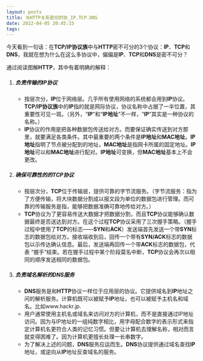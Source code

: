 ```yaml
---
layout: posts
title: 与HTTP关系密切的协_IP.TCP.DNS
date: 2022-04-05 20:45:15
tags:
---
```


​		今天看到一句话：在**TCP/IP协议族**中与**HTTP**密不可分的3个协议：**IP**、**TCP**和**DNS**，我就在想为什么在这么多协议中，偏偏是**IP**、**TCP**和**DNS**是密不可分？

通过阅读图解**HTTP**，其中有着明确的解释：

1. ##### 负责传输的**IP**协议
   	
    - 按层次分，**IP**位于网络层。几乎所有使用网络的系统都会用到**IP**协议。**TCP/IP协议族**中的**IP**指的就是网际协议，协议名称中占据了一半位置，其重要性可见一斑。（另外，“**IP**”和“**IP地址**”不一样，“**IP**”其实是一种协议的名称。）
   	- **IP**协议的作用是把各种数据包传送给对方。而要保证确实传送到对方那里，就要满足各类条件。其中最重要的两个条件是**IP地址**和**MAC地址**。**IP地址**指明了节点被分配到的地址，**MAC地址**是指网卡所属的固定地址。**IP地址**可以和**MAC地址**进行配对。**IP地址**可变换，但**MAC地址**基本上不会更改。
   	
2. ##### 确保可靠性的的**TCP**协议
   	
    - 按层次分，**TCP**位于传输层，提供可靠的字节流服务。（字节流服务：指为了方便传输，将大块数据分割成以报文段为单位的数据包进行管理。而可靠的传输服务是指，能够把数据准确可靠地传给对方。）
   	- **TCP**协议为了更容易传送大数据才把数据分割，而且**TCP**协议能够确认数据最终是否送达到对方。在这个过程**TCP**协议采用了三次握手策略。（握手过程中使用了**TCP**的标志——**SYN**和**ACK**）发送端首先发送一个带**SYN**标志的数据包给对方。接收端收到后，回传一个带有**SYN/ACK**标志的数据包以示传达确认信息。最后，发送端再回传一个带**ACK**标志的数据包，代表 “握手”结束。若在握手过程中某个阶段莫名中断，**TCP**协议会再次以相同的顺序发送相同的数据包。
   	
3. ##### 负责域名解析的**DNS**服务
   	
   - **DNS**服务是和**HTTP**协议一样位于应用层的协议。它提供域名到**IP**地址之问的解析服务。计算机既可以被赋予**IP**地址，也可以被赋予主机名和域名。比如www.hackr.jp.
   - 用户通常使用主机名或域名来访问对方的计算机，而不是直接通过IP地址访问。因为与IP地址的一组纯数字相比，用字母配合数字的表示形式来指定计算机名更符合人类的记忆习惯。但要让计算机去理解名称，相对而言就变得困难了。因为计算机更擅长处理一长串数字。
   - 为了解决上述的问题，**DNS**服务应运而生。**DNS**协议提供通过域名查找**IP**地址，或逆向从**IP**地址反查域名的服务。

   

